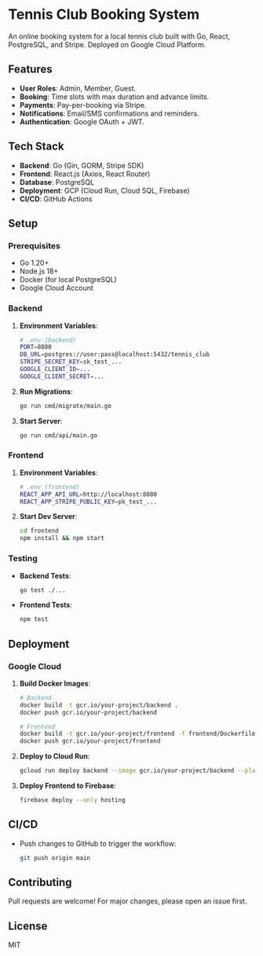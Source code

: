 # Tennis Club Booking System

An online booking system for a local tennis club built with Go, React, PostgreSQL, and Stripe. Deployed on Google Cloud Platform.

## Features
- **User Roles**: Admin, Member, Guest.
- **Booking**: Time slots with max duration and advance limits.
- **Payments**: Pay-per-booking via Stripe.
- **Notifications**: Email/SMS confirmations and reminders.
- **Authentication**: Google OAuth + JWT.

## Tech Stack
- **Backend**: Go (Gin, GORM, Stripe SDK)
- **Frontend**: React.js (Axios, React Router)
- **Database**: PostgreSQL
- **Deployment**: GCP (Cloud Run, Cloud SQL, Firebase)
- **CI/CD**: GitHub Actions

## Setup

### Prerequisites
- Go 1.20+
- Node.js 18+
- Docker (for local PostgreSQL)
- Google Cloud Account

### Backend
1. **Environment Variables**:
   ```bash
   # .env (backend)
   PORT=8080
   DB_URL=postgres://user:pass@localhost:5432/tennis_club
   STRIPE_SECRET_KEY=sk_test_...
   GOOGLE_CLIENT_ID=...
   GOOGLE_CLIENT_SECRET=...
   ```

2. **Run Migrations**:
   ```bash
   go run cmd/migrate/main.go
   ```

3. **Start Server**:
   ```bash
   go run cmd/api/main.go
   ```

### Frontend
1. **Environment Variables**:
   ```bash
   # .env (frontend)
   REACT_APP_API_URL=http://localhost:8080
   REACT_APP_STRIPE_PUBLIC_KEY=pk_test_...
   ```

2. **Start Dev Server**:
   ```bash
   cd frontend
   npm install && npm start
   ```

### Testing
- **Backend Tests**:
  ```bash
  go test ./...
  ```

- **Frontend Tests**:
  ```bash
  npm test
  ```

## Deployment

### Google Cloud
1. **Build Docker Images**:
   ```bash
   # Backend
   docker build -t gcr.io/your-project/backend .
   docker push gcr.io/your-project/backend

   # Frontend
   docker build -t gcr.io/your-project/frontend -f frontend/Dockerfile .
   docker push gcr.io/your-project/frontend
   ```

2. **Deploy to Cloud Run**:
   ```bash
   gcloud run deploy backend --image gcr.io/your-project/backend --platform managed
   ```

3. **Deploy Frontend to Firebase**:
   ```bash
   firebase deploy --only hosting
   ```

## CI/CD
- Push changes to GitHub to trigger the workflow:
  ```bash
  git push origin main
  ```

## Contributing
Pull requests are welcome! For major changes, please open an issue first.

## License
MIT

